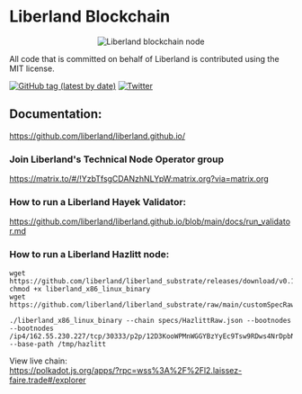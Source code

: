 # Liberland Blockchain    
<p>
<center>

  <img style="max-height: 250px;" alt="Liberland blockchain node" title="Liberland Logo" src="Liberland_official_znak.png">
</center>
</p>


All code that is committed on behalf of Liberland is contributed using the MIT license.

[![GitHub tag (latest by date)](https://img.shields.io/github/v/tag/liberland/liberland_node)](https://github.com/liberland/liberland_node/tags) [![Twitter](https://img.shields.io/badge/Twitter-gray?logo=twitter)](https://twitter.com/liberland)


## Documentation:  
https://github.com/liberland/liberland.github.io/    


### Join Liberland's Technical Node Operator group   
https://matrix.to/#/!YzbTfsgCDANzhNLYpW:matrix.org?via=matrix.org  


### How to run a Liberland Hayek Validator:    
https://github.com/liberland/liberland.github.io/blob/main/docs/run_validator.md   



### How to run a Liberland Hazlitt node:    
```shell
wget https://github.com/liberland/liberland_substrate/releases/download/v0.1/liberland_x86_linux_binary
chmod +x liberland_x86_linux_binary
wget https://github.com/liberland/liberland_substrate/raw/main/customSpecRaw.json

./liberland_x86_linux_binary --chain specs/HazlittRaw.json --bootnodes --bootnodes /ip4/162.55.230.227/tcp/30333/p2p/12D3KooWPMnWGGYBzYyEc9Tsw9RDws4NrDpbN4LrHZ19Kk6yhwTo --base-path /tmp/hazlitt
```   



View live chain:   
https://polkadot.js.org/apps/?rpc=wss%3A%2F%2Fl2.laissez-faire.trade#/explorer




